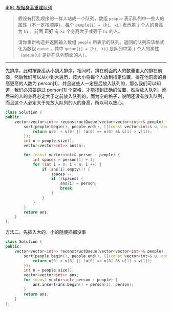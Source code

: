 [406. 根据身高重建队列](https://leetcode.cn/problems/queue-reconstruction-by-height/)

> 假设有打乱顺序的一群人站成一个队列，数组 `people` 表示队列中一些人的属性（不一定按顺序）。每个 `people[i] = [hi, ki]` 表示第 `i` 个人的身高为 `hi` ，前面 **正好** 有 `ki` 个身高大于或等于 `hi` 的人。
>
> 请你重新构造并返回输入数组 `people` 所表示的队列。返回的队列应该格式化为数组 `queue` ，其中 `queue[j] = [hj, kj]` 是队列中第 `j` 个人的属性（`queue[0]` 是排在队列前面的人）。

----

先排序，此时按身高从小到大排序，相同时，排在前面的人的数量更大的排在前面，然后我们可以从小到大遍历，按大小将每个人放到指定位置，排在他前面的身高更高的人数为 person[1]，并且这些人一定是后放入队列的，那么我们可以知道，我们必须要跳过 person[1] 个空格，才能找到正确的位置，然后放入队列，而后来的人的身高必定大于之前放入队列的，而为空的格子，说明还没有放入队列，而且这个人必定大于先放入队列的人的身高，所以可以放心。

```cpp
class Solution {
public:
    vector<vector<int>> reconstructQueue(vector<vector<int>>& people) {
        sort(people.begin(), people.end(), [](const vector<int>& u, const vector<int>& v) {
            return u[0] < v[0] || (u[0] == v[0] && u[1] > v[1]);
        });
        int n = people.size();
        vector<vector<int>> ans(n);

        for (const vector<int>& person : people) {
            int spaces = person[1] + 1;
            for (int i = 0; i < n; i ++) {
                if (ans[i].empty()) {
                    spaces --;
                    if (!spaces) {
                        ans[i] = person;
                        break;
                    }
                }
            }
        }
        return ans;
    }
};
```

方法二，先插入大的，小的随便插都没事

```cpp
class Solution {
public:
    vector<vector<int>> reconstructQueue(vector<vector<int>>& people) {
        sort(people.begin(), people.end(), [](const vector<int>& u, const vector<int>& v) {
            return u[0] > v[0] || (u[0] == v[0] && u[1] < v[1]);
        });
        int n = people.size();
        vector<vector<int>> ans;
        for (const vector<int> person : people) {
            ans.insert(ans.begin() + person[1], person);
        }
        return ans;
    }
};
```

